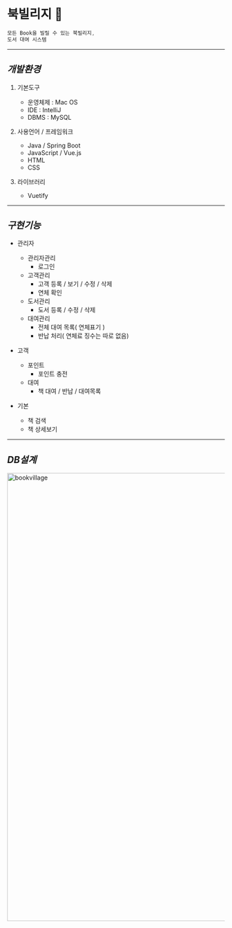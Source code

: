 # 북빌리지 📙

```java
모든 Book을 빌릴 수 있는 북빌리지,
도서 대여 시스템
```
---
## *개발환경*

1. 기본도구
   - 운영체제 : Mac OS
   - IDE : IntelliJ
   - DBMS : MySQL
   
2. 사용언어 / 프레임워크
   - Java / Spring Boot
   - JavaScript / Vue.js
   - HTML
   - CSS

3. 라이브러리
   - Vuetify
 
 ---
## *구현기능*

- 관리자
  - 관리자관리
    - 로그인
  - 고객관리
    - 고객 등록 / 보기 / 수정 / 삭제
    - 연체 확인
  - 도서관리
    - 도서 등록 / 수정 / 삭제
  - 대여관리
    - 전체 대여 목록( 연체표기 )
    - 반납 처리( 연체료 징수는 따로 없음)
 

- 고객
  - 포인트
    - 포인트 충전
  - 대여
    - 책 대여 / 반납 / 대여목록
   
- 기본
  - 책 검색
  - 책 상세보기
 
 ---
 ## *DB설계*
<img width="1036" alt="bookvillage" src="https://user-images.githubusercontent.com/78000536/147171599-98bf885c-549d-4c64-981f-5012edc147bc.png">
